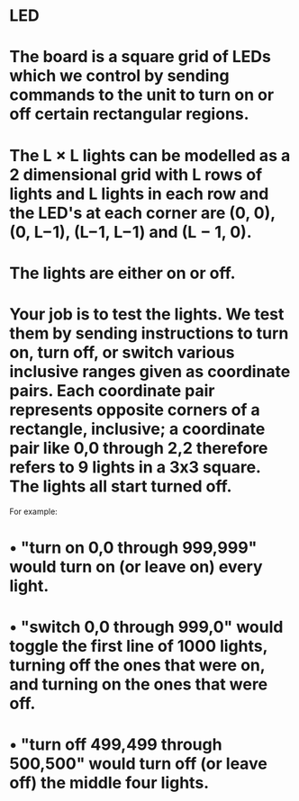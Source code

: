 # LED
# The board is a square grid of LEDs which we control by sending commands to the unit to turn on or off certain rectangular regions.
# The L × L lights can be modelled as a 2 dimensional grid with L rows of lights and L lights in each row and the LED's at each corner are (0, 0), (0, L−1), (L−1, L−1) and (L − 1, 0).
# The lights are either on or off.
# Your job is to test the lights. We test them by sending instructions to turn on, turn off, or switch various inclusive ranges given as coordinate pairs. Each coordinate pair represents opposite corners of a rectangle, inclusive; a coordinate pair like 0,0 through 2,2 therefore refers to 9 lights in a 3x3 square. The lights all start turned off.
For example:
# • "turn on 0,0 through 999,999" would turn on (or leave on) every light.
# • "switch 0,0 through 999,0" would toggle the first line of 1000 lights, turning off the ones that were on, and turning on the ones that were off.
# • "turn off 499,499 through 500,500" would turn off (or leave off) the middle four lights.
